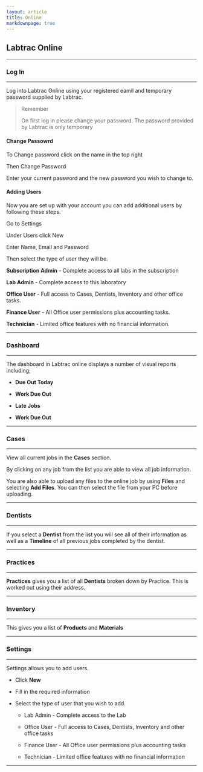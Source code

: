 ```yaml
---
layout: article
title: Online
markdownpage: true
---
```


## Labtrac Online

- - - 

### Log In

---

Log into Labtrac Online using your registered eamil and temporary password supplied by Labtrac.

>Remember
>
>On first log in please change your password. The password provided by Labtrac is only temporary

#### Change Passowrd

To Change password click on the name in the top right

Then Change Password

Enter your current password and the new password you wish to change to.

#### Adding Users

Now you are set up with your account you can add additional users by following these steps.

Go to Settings

Under Users click New

Enter Name, Email and Password

Then select the type of user they will be.

**Subscription Admin** - Complete access to all labs in the subscription

**Lab Admin** - Complete access to this laboratory

**Office User** - Full access to Cases, Dentists, Inventory and other office tasks.

**Finance User** - All Office user permissions plus accounting tasks.

**Technician** - Limited office features with no financial information.



---

### Dashboard



- - - 

The dashboard in Labtrac online displays a number of visual reports including;

+ **Due Out Today**

+ **Work Due Out**

+ **Late Jobs**

+ **Work Due Out**

- - -

### Cases

- - -

View all current jobs in the **Cases** section.

By clicking on any job from the list you are able to view all job information.

You are also able to upload any files to the online job by using **Files** and selecting **Add Files**. You can then select the file from your PC before uploading.

- - -

### Dentists

- - -

If you select a **Dentist** from the list you will see all of their information as well as a **Timeline** of all previous jobs completed by the dentist.

- - -

### Practices

- - -

**Practices** gives you a list of all **Dentists** broken down by Practice. This is worked out using their address.

- - -

### Inventory

- - -

This gives you a list of **Products** and **Materials**

- - -

### Settings

- - -

Settings allows you to add users.

+ Click **New**

+ Fill in the required information

+ Select the type of user that you wish to add.

  - Lab Admin - Complete access to the Lab
  
  - Office User - Full access to Cases, Dentists, Inventory and other office tasks
  
  - Finance User - All Office user permissions plus accounting tasks
  
  - Technician - Limited office features with no financial information
  
  

- - -
